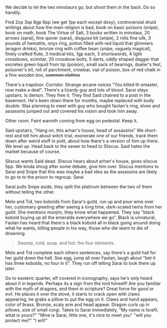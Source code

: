 ---
---

We decide to let the two minotaurs go, but shoot them in the back. Do so handily.

Find 2cp 3sp 8gp 6pp (we get 1pp each except doxy), controversial druid writings about how the main religion is bad, book on basic poisons (snipe), book on math, book The Virtue of Salt, 3 books written in minotaur, 20 arrows (sarai), fine quiver (sarai), disguise kit (snipe), 2 rolls fine silk, 3 pounds of hematite, onyx ring, potion filled with red liquid that glimmers (eragon drinks), bronze ring with coffee bean (snipe, vaguely magical), finely crafted flute, 3 medical kits, 1gp each, 3 shortswords, 4 light crossbows, scimitar, 20 crossbow bolts, 5 darts, oddly shaped dagger that excretes green liquid from tip (poison), small sack of bearings, dueler's fest, poisoner's kit, roll of parchment, crowbar, vial of poison, box of red chalk in a fine wooden box, ~~common clothes~~

There's a trapdoor. Corridor. Strange arcane voices "You killed th emaster, now make a deal". There's a lizardy guy and lots of blood. Sarai stays upstairs. Is demon. They free it. They find Said chained to a post in the basement. He's been down there for months, maybe replaced with body double. Was planning to meet with guy who bought faolan's ring, elves and assassins jumped out and covered his vision and took him away.

Other room. Faint warmth coming from egg on pedestal. Keep it.

Said upstairs, "Hang on, this arhan's house, head of assassins" We short-rest and tell him about witch trial, exonerate one of our friends, track them down after weird stuff in polit, about how there's a version of him up there. We level up. Head back to the sewer to head to Sliscus. Said hates the market because of course.

Sliscus wants Said dead. Sliscus hears about arhan's house, gives sliscus 5pp. We kinda shrug after some debate, give him over. Sliscus mentions to Sarai and Snipe that this was maybe a bad idea as the assassins are likely to go to to the prison to regroup. Sarai 

Sarai pulls Snipe aside, they split the platinum between the two of them without telling the other.

Melo and Tid, two kobolds from Sarai's guild, run up and pour wine over her, customary greeting after seeing a long time, dark-scaled twins from her guild. She mentions munjim, they know what happened. They say "black kobold buying up all the emeralds everywhere we go". Black is unnatural, Faolan has heard that there's a black kobold all in black going around doing what he wants, killing people in his way, those who die seem to die of drowning.

> Swamp, cold, soup, and hot: the four elements.

Melo and Tid complete each others sentences, say there's a guild hall for her guild down the hall. See egg, jump all over Faolan, laugh about "bet it has three kobolds, no four in it". They run off telling Sarai to look them up later.

Go to esoteric quarter, elf covered in iconography, says he's only heard about it in legends. Perhaps its a sign from the lord himself! Are you familiar with the myth of dragons, and them in scripture? Great force for good or evil. He places it over the stove, it starts to crack open with claws appearing, he grabs a pillow to put the egg on it. Claws and hand appears, color of brass. Bronze, scaly arm and head appear. Dragon curls up in pillows, size of small corgi. Takes to Sarai immediately, "My name is Israfil, what is yours?" "Mine is Sarai, little one, it's nice to meet you" "will you protect me?" "I will!" 
